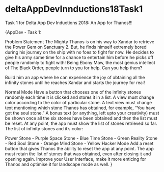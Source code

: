 # deltaAppDevInnductions18Task1
Task 1 for Delta App Dev Inductions 2018: An App for Thanos!!! 

{AppDev - Task 1:

Problem Statement
The Mighty Thanos is on his way to Xandar to retrieve the Power Gem on Sanctuary 2. But, he finds himself extremely bored during his journey on the ship with no foes to fight for now. He decides to give his army some time for a chance to entertain him before he picks off people randomly to fight with! Being Ebony Maw, the most genius intellect of The Black Order, people turn to you for help. Can you help them?

Build him an app where he can experience the joy of obtaining all the infinity stones until he reaches Xandar and starts the journey for real!

Normal Mode
Have a button that chooses one of the infinity stones randomly each time it is clicked and stores it in a list.
A view must change color according to the color of particular stone.
A text view must change text mentioning which stone Thanos has obtained, for example, “You have got the soul stone.”
A bonus text (or anything, left upto your creativity) must be shown once all the six stones have been obtained and then the list must be reset.
At any point, the app must show the list of stones retrieved so far.
The list of infinity stones and it’s color:

Power Stone - Purple
Space Stone - Blue
Time Stone - Green
Reality Stone - Red
Soul Stone - Orange
Mind Stone - Yellow
Hacker Mode
Add a reset button that gives Thanos the ability to reset the app at any point.
The app must retain the list of stones that was obtained, even after closing it and opening again.
Improve your User Interface, make it more enticing for Thanos and optimise it for landscape mode as well.
}
